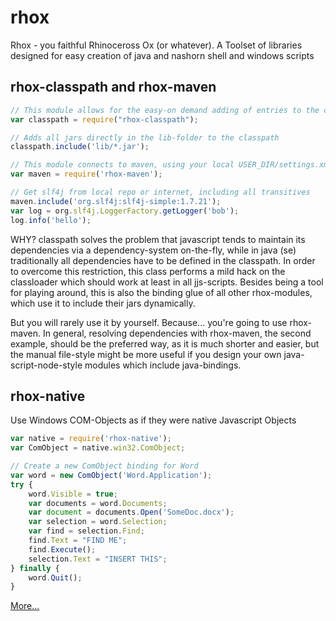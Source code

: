 # rhox
Rhox - you faithful Rhinoceross Ox (or whatever).
A Toolset of libraries designed for easy creation of java and nashorn shell and windows scripts


## rhox-classpath and rhox-maven
```javascript
// This module allows for the easy-on demand adding of entries to the current classloader (if it is an urlclassloader, that is).
var classpath = require("rhox-classpath");

// Adds all jars directly in the lib-folder to the classpath
classpath.include('lib/*.jar');

// This module connects to maven, using your local USER_DIR/settings.xml for repo/proxy configuration
var maven = require('rhox-maven');

// Get slf4j from local repo or internet, including all transitives
maven.include('org.slf4j:slf4j-simple:1.7.21');
var log = org.slf4j.LoggerFactory.getLogger('bob');
log.info('hello');
```

WHY?
classpath solves the problem that javascript tends to maintain its dependencies via a dependency-system on-the-fly, while in java (se) traditionally all dependencies have to be defined in the classpath. In order to overcome this restriction, this class performs a mild hack on the classloader which should work at least in all jjs-scripts. Besides being a tool for playing around, this is also the binding glue of all other rhox-modules, which use it to include their jars dynamically.

But you will rarely use it by yourself. Because... you're going to use rhox-maven. In general, resolving dependencies with rhox-maven, the second example, should be the preferred way, as it is much shorter and easier, but the manual file-style might be more useful if you design your own java-script-node-style modules which include java-bindings.


## rhox-native
Use Windows COM-Objects as if they were native Javascript Objects

```javascript
var native = require('rhox-native');
var ComObject = native.win32.ComObject;

// Create a new ComObject binding for Word
var word = new ComObject('Word.Application');
try {
    word.Visible = true;
    var documents = word.Documents;
    var document = documents.Open('SomeDoc.docx');
    var selection = word.Selection;
    var find = selection.Find;
    find.Text = "FIND ME";
    find.Execute();
    selection.Text = "INSERT THIS";
} finally {
    word.Quit();
}
```

[More...](https://github.com/eric6iese/rhox/wiki)
